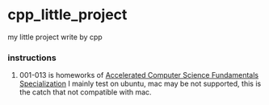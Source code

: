 # cpp_little_project
my little project write by cpp 

### instructions

1. 001-013 is homeworks of [Accelerated Computer Science Fundamentals Specialization](https://www.coursera.org/specializations/cs-fundamentals) 
   I mainly test on ubuntu, mac may be not supported, this is the catch that not compatible with mac.
